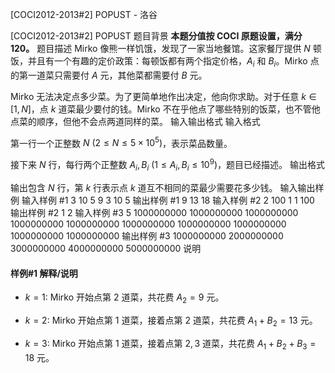 



[COCI2012-2013#2] POPUST - 洛谷














[COCI2012-2013#2] POPUST
题目背景
**本题分值按 COCI 原题设置，满分 $120$。**
题目描述
Mirko 像熊一样饥饿，发现了一家当地餐馆。这家餐厅提供 $N$ 顿饭，并且有一个有趣的定价政策：每顿饭都有两个指定价格，$A_i$ 和 $B_i$。Mirko 点的第一道菜只需要付 $A$ 元，其他菜都需要付 $B$ 元。

Mirko 无法决定点多少菜。为了更简单地作出决定，他向你求助。对于任意 $k\in[1,N]$，点 $k$ 道菜最少要付的钱。Mirko 不在乎他点了哪些特别的饭菜，也不管他点菜的顺序，但他不会点两道同样的菜。
输入输出格式
输入格式

第一行一个正整数 $N\ (2\le N\le 5\times 10^5)$，表示菜品数量。

接下来 $N$ 行，每行两个正整数 $A_i,B_i\ (1\le A_i,B_i\le 10^9)$，题目已经描述。
输出格式

输出包含 $N$ 行，第 $k$ 行表示点 $k$ 道互不相同的菜最少需要花多少钱。
输入输出样例
输入样例 #1
3
10 5
9 3
10 5
输出样例 #1
9
13
18
输入样例 #2
2
100 1
1 100
输出样例 #2
1
2
输入样例 #3
5
1000000000 1000000000
1000000000 1000000000
1000000000 1000000000
1000000000 1000000000
1000000000 1000000000
输出样例 #3
1000000000
2000000000
3000000000
4000000000
5000000000
说明
#### 样例#1 解释/说明

- $k=1$: Mirko 开始点第 $2$ 道菜，共花费 $A_2=9$ 元。

- $k=2$: Mirko 开始点第 $1$ 道菜，接着点第 $2$ 道菜，共花费 $A_1+B_2=13$ 元。

- $k=3$: Mirko 开始点第 $1$ 道菜，接着点第 $2,3$ 道菜，共花费 $A_1+B_2+B_3=18$ 元。







